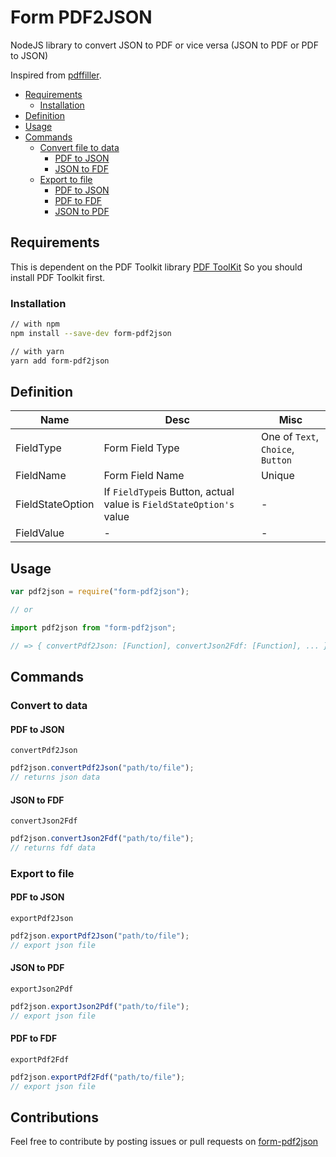 # Form PDF2JSON

NodeJS library to convert JSON to PDF or vice versa (JSON to PDF or PDF to JSON)

Inspired from [pdffiller](https://github.com/pdffillerjs/pdffiller).

- [Requirements](#requirements)
  - [Installation](#installation)
- [Definition](#definition)
- [Usage](#usage)
- [Commands](#commands)
  - [Convert file to data](#convert-to-data)
    - [PDF to JSON](#pdf-to-json)
    - [JSON to FDF](#json-to-fdf)
  - [Export to file](#export-to-file)
    - [PDF to JSON](#pdf-to-json-1)
    - [PDF to FDF](#pdf-to-fdf)
    - [JSON to PDF](#json-to-fdf)

## Requirements

This is dependent on the PDF Toolkit library [PDF ToolKit](http://www.pdflabs.com/tools/pdftk-the-pdf-toolkit/)
So you should install PDF Toolkit first.

### Installation

```bash
// with npm
npm install --save-dev form-pdf2json

// with yarn
yarn add form-pdf2json
```

## Definition

| Name             | Desc                                                                | Misc                              |
| ---------------- | ------------------------------------------------------------------- | --------------------------------- |
| FieldType        | Form Field Type                                                     | One of `Text`, `Choice`, `Button` |
| FieldName        | Form Field Name                                                     | Unique                            |
| FieldStateOption | If `FieldType`is Button, actual value is `FieldStateOption's` value | -                                 |
| FieldValue       | -                                                                   | -                                 |

## Usage

```javascript
var pdf2json = require("form-pdf2json");

// or

import pdf2json from "form-pdf2json";

// => { convertPdf2Json: [Function], convertJson2Fdf: [Function], ... }
```

## Commands

### Convert to data

#### PDF to JSON

`convertPdf2Json`

```javascript
pdf2json.convertPdf2Json("path/to/file");
// returns json data
```

#### JSON to FDF

`convertJson2Fdf`

```javascript
pdf2json.convertJson2Fdf("path/to/file");
// returns fdf data
```

### Export to file

#### PDF to JSON

`exportPdf2Json`

```javascript
pdf2json.exportPdf2Json("path/to/file");
// export json file
```

#### JSON to PDF

`exportJson2Pdf`

```javascript
pdf2json.exportJson2Pdf("path/to/file");
// export json file
```

#### PDF to FDF

`exportPdf2Fdf`

```javascript
pdf2json.exportPdf2Fdf("path/to/file");
// export json file
```

## Contributions

Feel free to contribute by posting issues or pull requests on [form-pdf2json](https://github.com/ClareKang/form-pdf2json)
